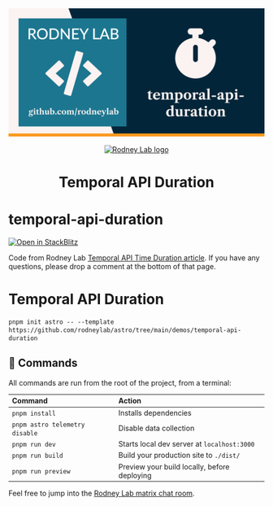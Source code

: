 <img src="../../images/rodneylab-github-temporal-api-duration.png" alt="Rodney Lab temporal-api-duration Github banner">

<p align="center">
  <a aria-label="Open Rodney Lab site" href="https://rodneylab.com" rel="nofollow noopener noreferrer">
    <img alt="Rodney Lab logo" src="https://rodneylab.com/assets/icon.png" width="60" />
  </a>
</p>
<h1 align="center">
  Temporal API Duration
</h1>

# temporal-api-duration

[![Open in StackBlitz](https://developer.stackblitz.com/img/open_in_stackblitz.svg)](https://stackblitz.com/github/rodneylab/astro/tree/main/demos/temporal-api-duration)

Code from Rodney Lab <a aria-label="Open Rodney Lab blog post on Temporal A P I Duration" href="https://rodneylab.com/temporal-api-duration/">Temporal API Time Duration article</a>. If you have any questions, please drop a comment at the bottom of that page.

# Temporal API Duration

```
pnpm init astro -- --template https://github.com/rodneylab/astro/tree/main/demos/temporal-api-duration
```

## 🧞 Commands

All commands are run from the root of the project, from a terminal:

| Command                        | Action                                       |
| :----------------------------- | :------------------------------------------- |
| `pnpm install`                 | Installs dependencies                        |
| `pnpm astro telemetry disable` | Disable data collection                      |
| `pnpm run dev`                 | Starts local dev server at `localhost:3000`  |
| `pnpm run build`               | Build your production site to `./dist/`      |
| `pnpm run preview`             | Preview your build locally, before deploying |

Feel free to jump into the [Rodney Lab matrix chat room](https://matrix.to/#/%23rodney:matrix.org).
